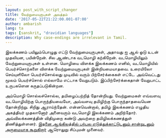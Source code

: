 ```yaml
---
layout: post_with_script_changer
title: வேற்றுமையுருபுகள் அவத்தம்
date: '2017-05-22T21:22:00.001-07:00'
author: ambarish
lang: ta
tags: [sanskrit, "dravidian languages"]
description: Why case‐endings are irrelevant in Tamil.
---
```


இலக்கணம் பயிலும்பொழுது எட்டு வேற்றுமையுருபுகள், அதாவது ஐ ஆல் ஓடு உடன் முதலியன, பயின்றேன். சில ஆண்டாக வடமொழி கற்கிறேன். வடமொழியிலும் வேற்றுமையுருபுகள் உள்ளன. மொழியை விளக்க இலக்கணம் எனில், வடமொழியில் பெயர்ச்சொற்களை விளக்க வேற்றுமையுருபுகள் இன்றியமையாதவை. உரையிலோ செய்யுளிலோ பெயர்ச்சொல்லது முடிவில் வரும் பிற்சேர்க்கைகள் எட்டே. அவ்வெட்டது மூலம் பெயர்ச்சொல் எல்லாமே எட்டாக வேறுபடும். இப்பிற்சேர்க்கைதான் வேறுபாட்ட உருபகளென கருதப்படுகின்றன.

அம்மொழி சொல்லச்சொல்ல, தமிழைப்பற்றித் தோன்றியது. வேற்றுமைகள் எவ்வளவு வடமொழியிற்கு பொருந்தியவையோ, அவ்வளவு தமிழிற்கு பொருந்தாதவையென தோன்றிற்று. சிறிது ஆராய்ந்தேன். என்னவென்றால், தமிழ் இலக்கணம் எழுதிய அகத்தியர் முதலானோர் அனைவரும் வடமொழி இலக்கணம் அறிந்தோர். அவ்விலக்கணத்தின் விதிமுறை கண்டு அவற்றை தமிழிலக்கணத்துள் திணித்துள்ளனர். [இதனை ஆங்கிலத்தில் பற்பல எடுத்துக்காட்டுடனும் சான்றுடனும் அருமையாக கூறுகிறார்](http://ccat.sas.upenn.edu/~haroldfs/public/h_sch_9a.pdf") ஆரொலுறு சிப்புமன் முனைவர்.
